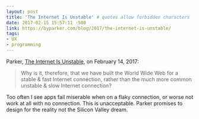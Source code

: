 ```yaml
---
layout: post
title: 'The Internet Is Unstable' # quotes allow forbidden characters
date: 2017-02-15 15:57:11 -500
link: https://byparker.com/blog/2017/the-internet-is-unstable/
tags:
- UX
- programming
---
```


Parker, [The Internet Is Unstable](https://byparker.com/blog/2017/the-internet-is-unstable/), on February 14, 2017:

> Why is it, therefore, that we have built the World Wide Web for a stable & fast Internet connection, rather than the much more common unstable & slow Internet connection?

Too often I see apps fail miserable when on a flaky connection, or worse not work at all with no connection. This is unacceptable. Parker promises to design for the reality not the Silicon Valley dream. 